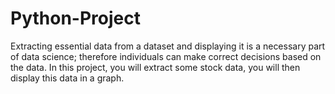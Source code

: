# Python-Project

Extracting essential data from a dataset and displaying it is a necessary part of data science; therefore individuals can make correct decisions based on the data. In this project, you will extract some stock data, you will then display this data in a graph.

